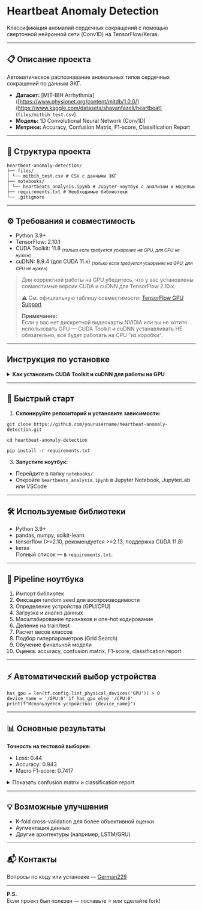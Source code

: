 # Heartbeat Anomaly Detection

Классификация аномалий сердечных сокращений с помощью сверточной нейронной сети (Conv1D) на TensorFlow/Keras.

---

## 📋 Описание проекта

Автоматическое распознавание аномальных типов сердечных сокращений по данным ЭКГ.

- **Датасет:** [MIT-BIH Arrhythmia]([https://www.physionet.org/content/mitdb/1.0.0/](https://www.kaggle.com/datasets/shayanfazeli/heartbeat) (`files/mitbih_test.csv`)
- **Модель:** 1D Convolutional Neural Network (Conv1D)
- **Метрики:** Accuracy, Confusion Matrix, F1-score, Classification Report

---

## 📂 Структура проекта
```
heartbeat-anomaly-detection/
├── files/
│ └── mitbih_test.csv # CSV с данными ЭКГ
├── notebooks/
│ └── heartbeats_analysis.ipynb # Jupyter-ноутбук с анализом и моделью
├── requirements.txt # Необходимые библиотеки
└── .gitignore

```

---

## ⚙️ Требования и совместимость

- Python 3.9+
- TensorFlow: 2.10.1
- CUDA Toolkit: 11.8 <sub>(*только если требуется ускорение на GPU, для CPU не нужен*)</sub>
- cuDNN: 8.9.4 (для CUDA 11.x) <sub>(*только если требуется ускорение на GPU, для CPU не нужен*)</sub>

> Для корректной работы на GPU убедитесь, что у вас установлены совместимые версии CUDA и cuDNN для TensorFlow 2.10.x.
>  
> ⚠️ См. официальную таблицу совместимости: [TensorFlow GPU Support](https://www.tensorflow.org/install/source#gpu)
>
> **Примечание:**  
> Если у вас нет дискретной видеокарты NVIDIA или вы не хотите использовать GPU — CUDA Toolkit и cuDNN устанавливать НЕ обязательно, всё будет работать на CPU "из коробки".

---

## Инструкция по установке

<details>
<summary><b>Как установить CUDA Toolkit и cuDNN для работы на GPU</b></summary>

1. Скачайте и установите **CUDA Toolkit 11.8**:
    - [CUDA Toolkit 11.8 Download](https://developer.nvidia.com/cuda-11-8-0-download-archive)
    - Выберите вашу ОС и скачайте инсталлятор (Windows: local `.exe`, Linux: `.run`).
    - Установите в папку, например: `C:\Program Files\NVIDIA GPU Computing Toolkit\CUDA\v11.8`

2. Скачайте **cuDNN 8.9.4 для CUDA 11.x**:
    - [cuDNN 8.9.4 Download](https://developer.nvidia.com/rdp/cudnn-archive)
    - Выберите версию под вашу ОС (Windows или Linux)
    - Распакуйте архив (например, `cudnn-windows-x86_64-8.9.4.25_cuda11-archive.zip`)

3. Скопируйте содержимое cuDNN в CUDA Toolkit:
    - содержимое `bin` → в `CUDA\v11.8\bin\`
    - содержимое `include` → в `CUDA\v11.8\include\`
    - содержимое `lib` → в `CUDA\v11.8\lib\x64\` (Windows) или `lib64` (Linux)

4. Проверьте переменные среды (Windows):
    - Добавьте в PATH:
        - `C:\Program Files\NVIDIA GPU Computing Toolkit\CUDA\v11.8\bin`
        - `C:\Program Files\NVIDIA GPU Computing Toolkit\CUDA\v11.8\libnvvp`
    - `CUDA_PATH` или `CUDA_HOME` укажите на `C:\Program Files\NVIDIA GPU Computing Toolkit\CUDA\v11.8`

5. Проверьте установку:
    - В терминале: `nvcc --version`
    - В Python:
      ```python
      import tensorflow as tf
      print(tf.config.list_physical_devices('GPU'))
      ```
</details>

---

## 🚀 Быстрый старт

1. **Склонируйте репозиторий и установите зависимости:**
```
git clone https://github.com/yourusername/heartbeat-anomaly-detection.git
```
```
cd heartbeat-anomaly-detection
```
```
pip install -r requirements.txt
```


3. **Запустите ноутбук:**
- Перейдите в папку `notebooks/`
- Откройте `heartbeats_analysis.ipynb` в Jupyter Notebook, JupyterLab или VSCode

---

## 🛠 Используемые библиотеки

- Python 3.9+
- pandas, numpy, scikit-learn
- tensorflow (>=2.10, рекомендуется >=2.13, поддержка CUDA 11.8)
- keras  
Полный список — в `requirements.txt`.

---

## 🔗 Pipeline ноутбука

1. Импорт библиотек
2. Фиксация random seed для воспроизводимости
3. Определение устройства (GPU/CPU)
4. Загрузка и анализ данных
5. Масштабирование признаков и one-hot кодирование
6. Деление на train/test
7. Расчет весов классов
8. Подбор гиперпараметров (Grid Search)
9. Обучение финальной модели
10. Оценка: accuracy, confusion matrix, F1-score, classification report

---

## ⚡️ Автоматический выбор устройства
```
has_gpu = len(tf.config.list_physical_devices('GPU')) > 0
device_name = '/GPU:0' if has_gpu else '/CPU:0'
print(f"Используется устройство: {device_name}")
```


---

## 📊 Основные результаты

**Точность на тестовой выборке:**
- Loss: 0.44
- Accuracy: 0.943
- Macro F1-score: 0.7417

<details>
<summary>Показать confusion matrix и classification report</summary>

```
Confusion Matrix:
[[3533   41   13    6   31]
 [  53   56    2    0    0]
 [  51    0  220    6   13]
 [  17    0    2   13    0]
 [   9    0    4    0  309]]

Classification Report:
              precision    recall  f1-score   support
           0     0.9645    0.9749    0.9697      3624
           1     0.5773    0.5045    0.5385       111
           2     0.9129    0.7586    0.8286       290
           3     0.5200    0.4062    0.4561        32
           4     0.8754    0.9596    0.9156       322

    accuracy                         0.9434      4379
   macro avg     0.7700    0.7208    0.7417      4379
weighted avg     0.9415    0.9434    0.9417      4379
```

</details>

---

## 💡 Возможные улучшения

- K-fold cross-validation для более объективной оценки
- Аугментация данных
- Другие архитектуры (например, LSTM/GRU)

---

## 📬 Контакты

Вопросы по коду или установке — [German229](https://github.com/German229)

---

**P.S.**  
Если проект был полезен — поставьте ⭐️ или сделайте fork!

